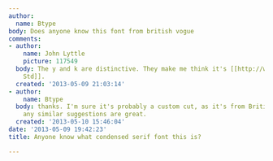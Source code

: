 ```yaml
---
author:
  name: Btype
body: Does anyone know this font from british vogue
comments:
- author:
    name: John Lyttle
    picture: 117549
  body: The y and k are distinctive. They make me think it's [[http://www.myfonts.com/fonts/typofonderie/ambroise-std/regular/|Ambroise
    Std]].
  created: '2013-05-09 21:03:14'
- author:
    name: Btype
  body: thanks. I'm sure it's probably a custom cut, as it's from British vogue, but
    any similar suggestions are great.
  created: '2013-05-10 15:46:04'
date: '2013-05-09 19:42:23'
title: Anyone know what condensed serif font this is?

---
```

